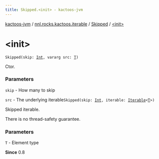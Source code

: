 ```yaml
---
title: Skipped.<init> - kactoos-jvm
---
```


[kactoos-jvm](../../index.html) / [nnl.rocks.kactoos.iterable](../index.html) / [Skipped](index.html) / [&lt;init&gt;](./-init-.html)

# &lt;init&gt;

`Skipped(skip: `[`Int`](https://kotlinlang.org/api/latest/jvm/stdlib/kotlin/-int/index.html)`, vararg src: `[`T`](index.html#T)`)`

Ctor.

### Parameters

`skip` - How many to skip

`src` - The underlying iterable`Skipped(skip: `[`Int`](https://kotlinlang.org/api/latest/jvm/stdlib/kotlin/-int/index.html)`, iterable: `[`Iterable`](https://kotlinlang.org/api/latest/jvm/stdlib/kotlin.collections/-iterable/index.html)`<`[`T`](index.html#T)`>)`

Skipped iterable.

There is no thread-safety guarantee.

### Parameters

`T` - Element type

**Since**
0.8

